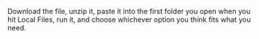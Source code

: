 Download the file, unzip it, paste it into the first folder you open when you hit Local Files, run it, and choose whichever option you think fits what you need.
